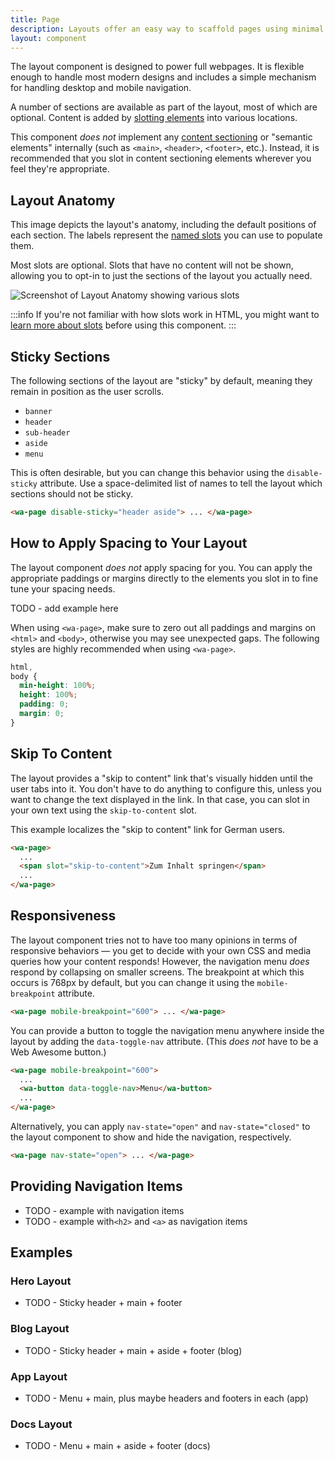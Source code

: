 ```yaml
---
title: Page
description: Layouts offer an easy way to scaffold pages using minimal markup.
layout: component
---
```


The layout component is designed to power full webpages. It is flexible enough to handle most modern designs and includes a simple mechanism for handling desktop and mobile navigation.

A number of sections are available as part of the layout, most of which are optional. Content is added by [slotting elements](/docs/usage/#slots) into various locations.

This component _does not_ implement any [content sectioning](https://developer.mozilla.org/en-US/docs/Web/HTML/Element#content_sectioning) or "semantic elements" internally (such as `<main>`, `<header>`, `<footer>`, etc.). Instead, it is recommended that you slot in content sectioning elements wherever you feel they're appropriate.

## Layout Anatomy

This image depicts the layout's anatomy, including the default positions of each section. The labels represent the [named slots](#slots) you can use to populate them.

Most slots are optional. Slots that have no content will not be shown, allowing you to opt-in to just the sections of the layout you actually need.

![Screenshot of Layout Anatomy showing various slots](/assets/images/layout-anatomy.svg)

:::info
If you're not familiar with how slots work in HTML, you might want to [learn more about slots](/docs/usage/#slots) before using this component.
:::

## Sticky Sections

The following sections of the layout are "sticky" by default, meaning they remain in position as the user scrolls.

- `banner`
- `header`
- `sub-header`
- `aside`
- `menu`

This is often desirable, but you can change this behavior using the `disable-sticky` attribute. Use a space-delimited list of names to tell the layout which sections should not be sticky.

```html
<wa-page disable-sticky="header aside"> ... </wa-page>
```

## How to Apply Spacing to Your Layout

The layout component _does not_ apply spacing for you. You can apply the appropriate paddings or margins directly to the elements you slot in to fine tune your spacing needs.

TODO - add example here

When using `<wa-page>`, make sure to zero out all paddings and margins on `<html>` and `<body>`, otherwise you may see unexpected gaps. The following styles are highly recommended when using `<wa-page>`.

```css
html,
body {
  min-height: 100%;
  height: 100%;
  padding: 0;
  margin: 0;
}
```

## Skip To Content

The layout provides a "skip to content" link that's visually hidden until the user tabs into it. You don't have to do anything to configure this, unless you want to change the text displayed in the link. In that case, you can slot in your own text using the `skip-to-content` slot.

This example localizes the "skip to content" link for German users.

```html
<wa-page>
  ...
  <span slot="skip-to-content">Zum Inhalt springen</span>
  ...
</wa-page>
```

## Responsiveness

The layout component tries not to have too many opinions in terms of responsive behaviors — you get to decide with your own CSS and media queries how your content responds! However, the navigation menu _does_ respond by collapsing on smaller screens. The breakpoint at which this occurs is 768px by default, but you can change it using the `mobile-breakpoint` attribute.

```html
<wa-page mobile-breakpoint="600"> ... </wa-page>
```

You can provide a button to toggle the navigation menu anywhere inside the layout by adding the `data-toggle-nav` attribute. (This _does not_ have to be a Web Awesome button.)

```html
<wa-page mobile-breakpoint="600">
  ...
  <wa-button data-toggle-nav>Menu</wa-button>
  ...
</wa-page>
```

Alternatively, you can apply `nav-state="open"` and `nav-state="closed"` to the layout component to show and hide the navigation, respectively.

```html
<wa-page nav-state="open"> ... </wa-page>
```

## Providing Navigation Items

- TODO - example with navigation items
- TODO - example with`<h2>` and `<a>` as navigation items

## Examples

### Hero Layout

- TODO - Sticky header + main + footer

### Blog Layout

- TODO - Sticky header + main + aside + footer (blog)

### App Layout

- TODO - Menu + main, plus maybe headers and footers in each (app)

### Docs Layout

- TODO - Menu + main + aside + footer (docs)
